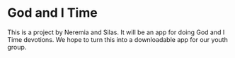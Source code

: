 # God and I Time
This is a project by Neremia and Silas. It will be an app for doing God and I Time devotions. We hope to turn this into a downloadable app for our youth group.
